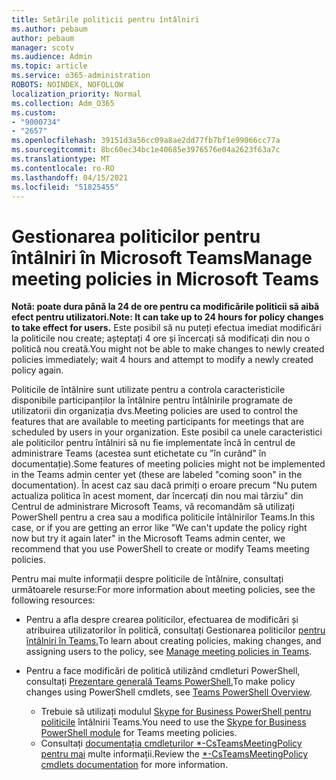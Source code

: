```yaml
---
title: Setările politicii pentru întâlniri
ms.author: pebaum
author: pebaum
manager: scotv
ms.audience: Admin
ms.topic: article
ms.service: o365-administration
ROBOTS: NOINDEX, NOFOLLOW
localization_priority: Normal
ms.collection: Adm_O365
ms.custom:
- "9000734"
- "2657"
ms.openlocfilehash: 39151d3a56cc09a8ae2dd77fb7bf1e99066cc77a
ms.sourcegitcommit: 8bc60ec34bc1e40685e3976576e04a2623f63a7c
ms.translationtype: MT
ms.contentlocale: ro-RO
ms.lasthandoff: 04/15/2021
ms.locfileid: "51825455"
---
```

# <a name="manage-meeting-policies-in-microsoft-teams"></a><span data-ttu-id="1fe13-102">Gestionarea politicilor pentru întâlniri în Microsoft Teams</span><span class="sxs-lookup"><span data-stu-id="1fe13-102">Manage meeting policies in Microsoft Teams</span></span>

<span data-ttu-id="1fe13-103">**Notă: poate dura până la 24 de ore pentru ca modificările politicii să aibă efect pentru utilizatori.**</span><span class="sxs-lookup"><span data-stu-id="1fe13-103">**Note: It can take up to 24 hours for policy changes to take effect for users.**</span></span> <span data-ttu-id="1fe13-104">Este posibil să nu puteți efectua imediat modificări la politicile nou create; așteptați 4 ore și încercați să modificați din nou o politică nou creată.</span><span class="sxs-lookup"><span data-stu-id="1fe13-104">You might not be able to make changes to newly created policies immediately; wait 4 hours and attempt to modify a newly created policy again.</span></span>

<span data-ttu-id="1fe13-105">Politicile de întâlnire sunt utilizate pentru a controla caracteristicile disponibile participanților la întâlnire pentru întâlnirile programate de utilizatorii din organizația dvs.</span><span class="sxs-lookup"><span data-stu-id="1fe13-105">Meeting policies are used to control the features that are available to meeting participants for meetings that are scheduled by users in your organization.</span></span> <span data-ttu-id="1fe13-106">Este posibil ca unele caracteristici ale politicilor pentru întâlniri să nu fie implementate încă în centrul de administrare Teams (acestea sunt etichetate cu "în curând" în documentație).</span><span class="sxs-lookup"><span data-stu-id="1fe13-106">Some features of meeting policies might not be implemented in the Teams admin center yet (these are labeled "coming soon" in the documentation).</span></span> <span data-ttu-id="1fe13-107">În acest caz sau dacă primiți o eroare precum "Nu putem actualiza politica în acest moment, dar încercați din nou mai târziu" din Centrul de administrare Microsoft Teams, vă recomandăm să utilizați PowerShell pentru a crea sau a modifica politicile întâlnirilor Teams.</span><span class="sxs-lookup"><span data-stu-id="1fe13-107">In this case, or if you are getting an error like "We can't update the policy right now but try it again later" in the Microsoft Teams admin center, we recommend that you use PowerShell to create or modify Teams meeting policies.</span></span> 

<span data-ttu-id="1fe13-108">Pentru mai multe informații despre politicile de întâlnire, consultați următoarele resurse:</span><span class="sxs-lookup"><span data-stu-id="1fe13-108">For more information about meeting policies, see the following resources:</span></span>

- <span data-ttu-id="1fe13-109">Pentru a afla despre crearea politicilor, efectuarea de modificări și atribuirea utilizatorilor în politică, consultați Gestionarea politicilor [pentru întâlniri în Teams.](https://docs.microsoft.com/microsoftteams/meeting-policies-in-teams)</span><span class="sxs-lookup"><span data-stu-id="1fe13-109">To learn about creating policies, making changes, and assigning users to the policy, see [Manage meeting policies in Teams](https://docs.microsoft.com/microsoftteams/meeting-policies-in-teams).</span></span>

- <span data-ttu-id="1fe13-110">Pentru a face modificări de politică utilizând cmdleturi PowerShell, consultați [Prezentare generală Teams PowerShell.](https://docs.microsoft.com/microsoftteams/teams-powershell-overview)</span><span class="sxs-lookup"><span data-stu-id="1fe13-110">To make policy changes using PowerShell cmdlets, see [Teams PowerShell Overview](https://docs.microsoft.com/microsoftteams/teams-powershell-overview).</span></span> 
    - <span data-ttu-id="1fe13-111">Trebuie să utilizați modulul [Skype for Business PowerShell pentru politicile](https://docs.microsoft.com/skypeforbusiness/set-up-your-computer-for-windows-powershell/download-and-install-the-skype-for-business-online-connector) întâlnirii Teams.</span><span class="sxs-lookup"><span data-stu-id="1fe13-111">You need to use the [Skype for Business PowerShell module](https://docs.microsoft.com/skypeforbusiness/set-up-your-computer-for-windows-powershell/download-and-install-the-skype-for-business-online-connector) for Teams meeting policies.</span></span> 
    - <span data-ttu-id="1fe13-112">Consultați [documentația cmdleturilor \*-CsTeamsMeetingPolicy pentru mai](https://docs.microsoft.com/search/?search=CsTeamsMeetingPolicy&view=skype-ps) multe informații.</span><span class="sxs-lookup"><span data-stu-id="1fe13-112">Review the [\*-CsTeamsMeetingPolicy cmdlets documentation](https://docs.microsoft.com/search/?search=CsTeamsMeetingPolicy&view=skype-ps) for more information.</span></span>

